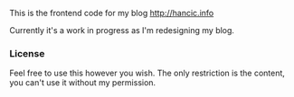 This is the frontend code for my blog http://hancic.info

Currently it's a work in progress as I'm redesigning my blog.

### License
Feel free to use this however you wish. The only restriction is the content, you can't use it without my permission.